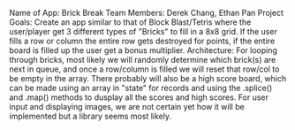 Name of App: Brick Break
Team Members: Derek Chang, Ethan Pan
Project Goals: Create an app similar to that of Block Blast/Tetris where the user/player get 3 different types of "Bricks" to fill in a 8x8 grid. If the user fills a row or column the entire row gets destroyed for points, if the entire board is filled up the user get a bonus multiplier. 
Architecture: For looping through bricks, most likely we will randomly determine which brick(s) are next in queue, and once a row/column is filled we will reset that row/col to be empty in the array. There probably will also be a high score board, which can be made using an array in "state" for records and using the .splice() and .map() methods to dusplay all the scores and high scores. For user input and displaying images, we are not certain yet how it will be implemented but a library seems most likely.
